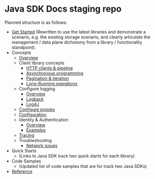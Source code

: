 # Java SDK Docs staging repo

Planned structure is as follows:

* [Get Started](https://docs.microsoft.com/en-us/azure/developer/java/sdk/java-sdk-azure-get-started) (Rewritten to use the latest libraries and demonstrate a scenario, e.g. the existing storage scenario, and clearly articulate the management / data plane dichotomy from a library / functionality standpoint).
* Concepts
  * [Overview](overview.md)
  * Client library concepts
    * [HTTP clients & pipeline](http_client_pipeline.md)
    * [Asynchronous programming](asynchronous_programming.md)
    * [Pagination & iteration](pagination.md)
    * [Long-Running operations](long_running_operations.md)
  * Configure logging
    * [Overview](logging.md)
    * [Logback](logback.md)
    * [Log4J](log4j.md)
  * [Configure proxies](proxying.md)
  * [Configuration](configuration.md)
  * Identity & Authentication
    * [Overview](identity_overview.md)
    * [Examples](identity_examples.md)
  * [Tracing](tracing.md)
  * Troubleshooting
    * [Network issues](troubleshooting_network.md)
* Quick Starts
  * (Links to Java SDK track two quick starts for each library)
* Code Samples
  * (Updated list of code samples that are for track two Java SDKs)
* [Reference](https://docs.microsoft.com/java/api/overview/azure/?view=azure-java-stable)
